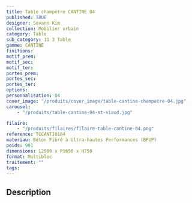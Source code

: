 ```yaml
---
title: Table champêtre CANTINE 04
published: TRUE
designer: Sovann Kim
collection: Mobilier urbain
category: Table
sub_category: 11 3 Table
gamme: CANTINE
finitions:
motif_prem:
motif_sec:
motif_ter:
portes_prem:
portes_sec:
portes_ter:
options:
personnalisation: 04
cover_image: "/produits/cover_image/table-cantine-champetre-04.jpg"
carousel:
    - "/produits/table-cantine-04-st-viaud.jpg"

filaire:
    - "/produits/filaires/filaire-table-cantine-04.png"
reference: TCCANTI0104
materiau: Béton Fibré à Ultra-hautes Performances (BFUP)
poids: 901
dimensions: L2500 x P1650 x H750
format: Multibloc
traitement: ""
tags:
---
```


## Description
